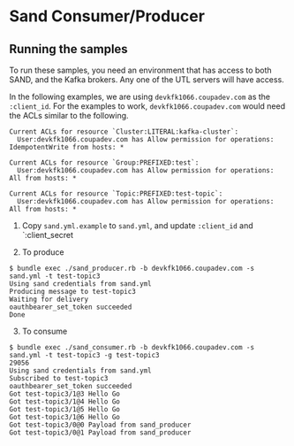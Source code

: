 # Sand Consumer/Producer

## Running the samples

To run these samples, you need an environment that has access to both SAND, and the Kafka
brokers. Any one of the UTL servers will have access.

In the following examples, we are using `devkfk1066.coupadev.com` as the `:client_id`.
For the examples to work, `devkfk1066.coupadev.com` would need the ACLs similar to the
following.

```
Current ACLs for resource `Cluster:LITERAL:kafka-cluster`:
  User:devkfk1066.coupadev.com has Allow permission for operations: IdempotentWrite from hosts: *

Current ACLs for resource `Group:PREFIXED:test`:
  User:devkfk1066.coupadev.com has Allow permission for operations: All from hosts: *

Current ACLs for resource `Topic:PREFIXED:test-topic`:
  User:devkfk1066.coupadev.com has Allow permission for operations: All from hosts: *
```

1. Copy `sand.yml.example` to `sand.yml`, and update `:client_id` and `:client_secret

2. To produce
```
$ bundle exec ./sand_producer.rb -b devkfk1066.coupadev.com -s sand.yml -t test-topic3
Using sand credentials from sand.yml
Producing message to test-topic3
Waiting for delivery
oauthbearer_set_token succeeded
Done
```

3. To consume
```
$ bundle exec ./sand_consumer.rb -b devkfk1066.coupadev.com -s sand.yml -t test-topic3 -g test-topic3
29056
Using sand credentials from sand.yml
Subscribed to test-topic3
oauthbearer_set_token succeeded
Got test-topic3/1@3 Hello Go
Got test-topic3/1@4 Hello Go
Got test-topic3/1@5 Hello Go
Got test-topic3/1@6 Hello Go
Got test-topic3/0@0 Payload from sand_producer
Got test-topic3/0@1 Payload from sand_producer
```
